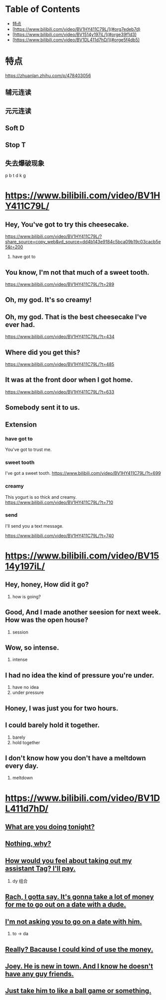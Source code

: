 
# Table of Contents

-   [特点](#org0559b69)
-   [https://www.bilibili.com/video/BV1HY411C79L/](#org7edeb7d)
-   [https://www.bilibili.com/video/BV1514y197iL/](#orge39f1d3)
-   [https://www.bilibili.com/video/BV1DL411d7hD/](#orge5f4db5)



<a id="org0559b69"></a>

# 特点

<https://zhuanlan.zhihu.com/p/478403056>


## 辅元连读


## 元元连读


## Soft D


## Stop T


## 失去爆破现象

p b t d k g


<a id="org7edeb7d"></a>

# <https://www.bilibili.com/video/BV1HY411C79L/>


## Hey, You've got to try this cheesecake.

<https://www.bilibili.com/video/BV1HY411C79L/?share_source=copy_web&vd_source=dd4b143e9184c5bca09b19c03cacb5e5&t=200>

1.  have got to


## You know, I'm not that much of a sweet tooth.

<https://www.bilibili.com/video/BV1HY411C79L/?t=289>


## Oh, my god. It's so creamy!


## Oh, my god. That is the best cheesecake I've ever had.

<https://www.bilibili.com/video/BV1HY411C79L/?t=434>


## Where did you get this?

<https://www.bilibili.com/video/BV1HY411C79L/?t=485>


## It was at the front door when I got home.

<https://www.bilibili.com/video/BV1HY411C79L/?t=633>


## Somebody sent it to us.


## Extension


### have got to

You've got to trust me.


### sweet tooth

I've got a sweet tooth.
<https://www.bilibili.com/video/BV1HY411C79L/?t=699>


### creamy

This yogurt is so thick and creamy.
<https://www.bilibili.com/video/BV1HY411C79L/?t=710>


### send

I'll send you a text message.

<https://www.bilibili.com/video/BV1HY411C79L/?t=740>


<a id="orge39f1d3"></a>

# <https://www.bilibili.com/video/BV1514y197iL/>


## Hey, honey, How did it go?

1.  how is going?


## Good, And I made another seesion for next week. How was the open house?

1.  session


## Wow, so intense.

1.  intense


## I had no idea the kind of pressure you're under.

1.  have no idea
2.  under pressure


## Honey, I was just you for two hours.


## I could barely hold it together.

1.  barely
2.  hold together


## I don't know how you don't have a meltdown every day.

1.  meltdown


<a id="orge5f4db5"></a>

# <https://www.bilibili.com/video/BV1DL411d7hD/>


## [What are you doing tonight?](https://www.bilibili.com/video/BV1DL411d7hD/?t=280)


## [Nothing, why?](https://www.bilibili.com/video/BV1DL411d7hD/?t=310)


## [How would you feel about taking out my assistant Tag? I'll pay.](https://www.bilibili.com/video/BV1DL411d7hD/?t=460)

1.  dy 组合


## [Rach, I gotta say. It's gonna take a lot of money for me to go out on a date with a dude.](https://www.bilibili.com/video/BV1DL411d7hD/?t=630)


## [I'm not asking you to go on a date with him.](https://www.bilibili.com/video/BV1DL411d7hD/?t=753)

1.  to -> da


## [Really? Bacause I could kind of use the money.](https://www.bilibili.com/video/BV1DL411d7hD/?t=844)


## [Joey. He is new in town. And I know he doesn't have any guy friends.](https://www.bilibili.com/video/BV1DL411d7hD/?t=978)


## [Just take him to like a ball game or something.](https://www.bilibili.com/video/BV1DL411d7hD/?t=1087)

